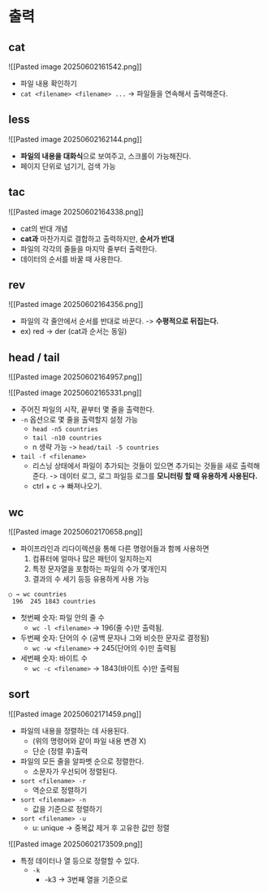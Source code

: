 # 출력

## cat

![[Pasted image 20250602161542.png]]
- 파일 내용 확인하기
- `cat <filename> <filename> ...` -> 파일들을 연속해서 출력해준다.

## less
![[Pasted image 20250602162144.png]]
- **파일의 내용을 대화식**으로 보여주고, 스크롤이 가능해진다.
- 페이지 단위로 넘기기, 검색 가능

## tac

![[Pasted image 20250602164338.png]]
- cat의 반대 개념
- **cat과** 마찬가지로 결합하고 출력하지만, **순서가 반대**
- 파일의 각각의 줄들을 마지막 줄부터 출력한다.
- 데이터의 순서를 바꿀 때 사용한다.

## rev

![[Pasted image 20250602164356.png]]
- 파일의 각 줄안에서 순서를 반대로 바꾼다. -> **수평적으로 뒤집는다.**
- ex) red -> der (cat과 순서는 동일)



## head / tail
![[Pasted image 20250602164957.png]]

![[Pasted image 20250602165331.png]]

- 주어진 파일의 시작, 끝부터 몇 줄을 출력한다.
- `-n` 옵션으로 몇 줄을 출력할지 설정 가능
	- `head -n5 countries`
	- `tail -n10 countries`
	- n 생략 가능 -> `head/tail -5 countries`
- `tail -f <filename>`
	- 리스닝 상태에서 파일이 추가되는 것들이 있으면 추가되는 것들을 새로 출력해준다. -> 데이터 로그, 로그 파일등 로그를 **모니터링 할 때 유용하게 사용된다.**
	- ctrl + c -> 빠져나오기. 


## wc
![[Pasted image 20250602170658.png]]
- 파이프라인과 리다이렉션을 통해 다른 명령어들과 함께 사용하면
  1. 컴퓨터에 얼마나 많은 패턴이 일치하는지
  2. 특정 문자열을 포함하는 파일의 수가 몇개인지
  3. 결과의 수 세기 등등 유용하게 사용 가능
```shell
○ → wc countries 
 196  245 1843 countries
```
  - 첫번째 숫자: 파일 안의 줄 수
	  - `wc -l <filename>` -> 196(줄 수)만 출력됨.
  - 두번째 숫자: 단어의 수 (공백 문자나 그와 비슷한 문자로 결정됨)
	  - `wc -w <filename>` -> 245(단어의 수)만 출력됨
  - 세번째 숫자: 바이트 수
	  - `wc -c <filename>` -> 1843(바이트 수)만 출력됨


## sort
![[Pasted image 20250602171459.png]]

- 파일의 내용을 정렬하는 데 사용된다.
	- (위의 명령어와 같이 파일 내용 변경 X)
	- 단순 (정렬 후)출력
- 파일의 모든 줄을 알파벳 순으로 정렬한다.
	- 소문자가 우선되어 정렬된다.
- `sort <filename> -r`
	- 역순으로 정렬하기
- `sort <filenmae> -n`
	- 값을 기준으로 정렬하기
- `sort <filename> -u`
	- u: unique -> 중복값 제거 후 고유한 값만 정렬


![[Pasted image 20250602173509.png]]

- 특정 데이터나 열 등으로 정렬할 수 있다.
	- `-k`
		- -k3 -> 3번째 열을 기준으로